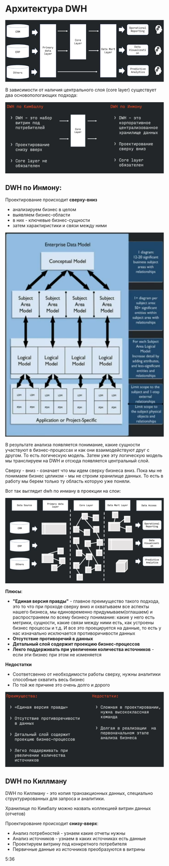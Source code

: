 # Архитектура DWH


![](../picture/oltp_olap_data_layers_flow.png)

В зависимости от наличия центрального слоя (core layer) существует два основопологающих подхода:

![alt text](../picture/dwh_kinman_inmon.png)

## **DWH по Инмону:**
Проектирование происходит 
**сверху-вниз**
- анализируем бизнес в целом
- выявляем бизнес-области
- в них - ключевые бизнес-сущности
- затем характиристики и связи между ними

![alt text](../picture/inman_dwh.png)

В результате анализа появляется понимание, какие сущности участвуют в бизнес-процессах и как они взаимодействуют друг с другом. То есть логическую модель. Затем уже эту логическую модель мы транслируем на DWH и отсюда появляется центральный слой.

Сверху - вниз - означает что мы идем сверху бизнеса вниз. Пока мы не понимаем бизнес целиком - мы не строим хранилище данных. То есть в работу мы берем только ту область которую уже поняли.

Вот так выглядит dwh по инману в проекции на слои:

![alt text](../picture/inman_layers.png)

**Плюсы**:
- **"Единая версия правды"** - главное преимущество такого подхода, это то что при проходе сверху вниз и охватываем все аспекты нашего бизнеса, мы единовременно придумываем(оглашаем) и распространяем по всему бизнесу понимание: какие у него есть метрики, сущности, какие связи между ними есть, как устроены бизнес процессы и т.д. И все это проецируется на данные, то есть у нас изначально исключается противоричивости данных
- **Отсутствие противоречий в данных**
- **Детальный слой содержит проекцию бизнес-процессов**
- **Лекго поддерживать при увеличении количества источников** - если эти бизнес при этом не изменяется  

**Недостатки**
- Соответсвенно от необходимости работы сверху, нужны аналитики способные охватить весь бизнес
- По той же причине это очень долго и дорого

![alt text](../picture/inman_plus_minus.png)

## **DWH по Киллману**
DWH по Киллману - это копия транзакционных данных, специально структурированных для запроса и аналитики.

Хранилище по Кимбалу можно назвать коллекцией витрин данных (отчетов)

Проектирование происходит **снизу-вверх**:
- Анализ потребностей - узнаем какие отчеты нужны
- Анализ источников - узнаем в каких источниках есть данные
- Проектируем витрину под конкретного потребителя
- Первичные данные из источников преобразуются в витрины

5:36
